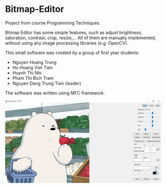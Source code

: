 # Bitmap-Editor
Project from course Programming Techniques

Bitmap Editor has some simple features, such as adjust brightness, saturation, contrast, crop, resize,... All of them are manually implemented, without using any image processing libraries (e.g. OpenCV).

This small software was created by a group of first year students:
- Nguyen Hoang Trung
- Ho Hoang Viet Tien
- Huynh Thi Nhi
- Pham Thi Bich Tram
- Nguyen Dang Trung Tien (leader)

The software was written using MFC framework.

![](https://github.com/tien238lnd/Bitmap-Editor/blob/master/Demo.jpg)
